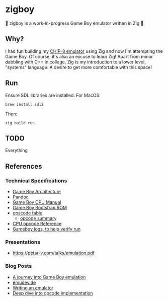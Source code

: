 # zigboy

:construction: zigboy is a work-in-progress Game Boy emulator written in Zig :construction:

## Why?

I had fun building my [CHIP-8 emulator](https://github.com/bartek/zip-8) using
Zig and now I'm attempting the Game Boy. Of course, it's also an excuse to learn
Zig! Apart from minor dabbling with C++ in college, Zig is my introduction to a
lower level, "systems" language. A desire to get more comfortable with this
space!

## Run

Ensure SDL libraries are installed. For MacOS:

    brew install sdl2

Then:

    zig build run

## TODO

Everything

## References

### Technical Specifications

* [Game Boy Architecture](https://www.copetti.org/writings/consoles/game-boy/#memory-available)
* [Pandoc](https://gbdev.io/pandocs/CPU_Instruction_Set.html)
* [Game Boy CPU Manual](http://marc.rawer.de/Gameboy/Docs/GBCPUman.pdf)
* [Game Boy Bootstrap ROM](https://gbdev.gg8.se/wiki/articles/Gameboy_Bootstrap_ROM)
* [opscode table](https://izik1.github.io/gbops/)
   * [opcode summary](https://www.devrs.com/gb/files/opcodes.html)
* [CPU opcode Reference](https://rgbds.gbdev.io/docs/v0.5.1/gbz80.7#POP_r16)
* [Gameboy logs, to help verify run](https://github.com/wheremyfoodat/Gameboy-logs)

### Presentations

* https://petar-v.com/talks/emulation.pdf

### Blog Posts

* [A journey into Game Boy emulation](https://robertovaccari.com/blog/2020_09_26_gameboy/)
* [emudev.de](emudev.de/gameboy-emulator/getting-started-with-the-cpu/)
* [Writing an emulator](https://blog.tigris.fr/2019/07/28/writing-an-emulator-memory-management/)
* [Deep dive into opcode implementation](https://raphaelstaebler.medium.com/building-a-gameboy-from-scratch-part-2-the-cpu-d6986a5c6c74)
